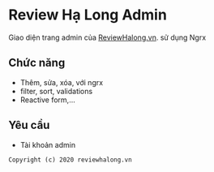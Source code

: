 # Review Hạ Long Admin

Giao diện trang admin của [ReviewHalong.vn](https://reviewhalong.vn "Travel websites"). sử dụng Ngrx

## Chức năng

- Thêm, sửa, xóa, với ngrx
- filter, sort, validations
- Reactive form,...

## Yêu cầu

- Tài khoản admin

`Copyright (c) 2020 reviewhalong.vn`
